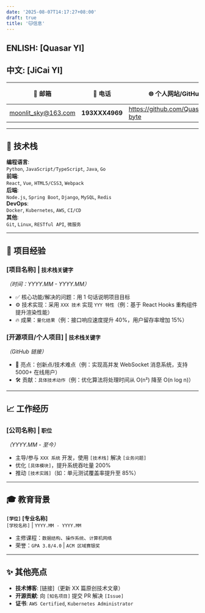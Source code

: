 ```yaml
---
date: '2025-08-07T14:17:27+08:00'
draft: true
title: '🐱信息'
---
```

## ENLISH: [Quasar YI]

## 中文: [JiCai YI]

| 📧 邮箱              | 📱 电话         | 🌐 个人网站/GitHub                  | 📍 城市    |
| ------------------- | -------------- | ---------------------------------- | --------- |
| moonlit_sky@163.com | **193XXX4969** | https://github.com/QuasarMind-byte | **China** |

---

## 🔧 技术栈

**编程语言**:  
`Python`, `JavaScript/TypeScript`, `Java`, `Go`  
**前端**:  
`React`, `Vue`, `HTML5/CSS3`, `Webpack`  
**后端**:  
`Node.js`, `Spring Boot`, `Django`, `MySQL`, `Redis`  
**DevOps**:  
`Docker`, `Kubernetes`, `AWS`, `CI/CD`  
**其他**:  
`Git`, `Linux`, `RESTful API`, `微服务`

---

## 🚀 项目经验

### [项目名称] | `技术栈关键字`

_（时间：YYYY.MM - YYYY.MM）_  

- ✅ 核心功能/解决的问题：用 1 句话说明项目目标  
- ⚙️ 技术实现：采用 `XXX 技术` 实现 `YYY 特性`（例：基于 React Hooks 重构组件提升渲染性能）  
- 🔥 成果：`量化结果`（例：接口响应速度提升 40%，用户留存率增加 15%）

### [开源项目/个人项目] | `技术栈关键字`

_（GitHub 链接）_  

- 🌟 亮点：创新点/技术难点（例：实现高并发 WebSocket 消息系统，支持 5000+ 在线用户）  
- 🛠️ 贡献：`具体技术动作`（例：优化算法将处理时间从 O(n²) 降至 O(n log n)）

---

## 📈 工作经历

### [公司名称] | `职位`  

_（YYYY.MM - 至今）_  

- 主导/参与 `XXX 系统` 开发，使用 `[技术栈]` 解决 `[业务问题]`  
- 优化 `[具体模块]`，提升系统吞吐量 200%  
- 推动 `[技术实践]`（如：单元测试覆盖率提升至 85%）

---

## 🎓 教育背景

**`[学位]` [专业名称]**  
`[学校名称]` | `YYYY.MM - YYYY.MM`  

- 主修课程：`数据结构`、`操作系统`、`计算机网络`  
- 荣誉：`GPA 3.8/4.0` | `ACM 区域赛银奖`

---

## ✨ 其他亮点

- **技术博客**: [链接]（更新 XX 篇原创技术文章）  
- **开源贡献**: 向 `[知名项目]` 提交 PR 解决 `[Issue]`  
- **证书**: `AWS Certified`, `Kubernetes Administrator`